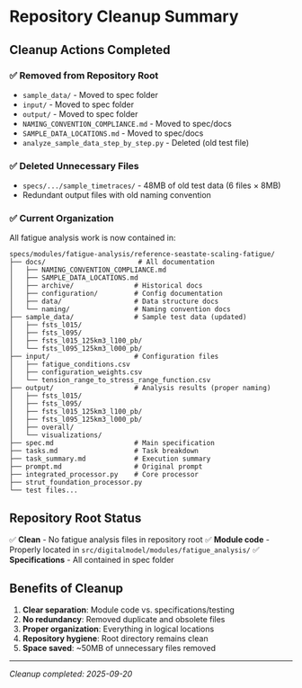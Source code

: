 # Repository Cleanup Summary

## Cleanup Actions Completed

### ✅ Removed from Repository Root
- `sample_data/` - Moved to spec folder
- `input/` - Moved to spec folder  
- `output/` - Moved to spec folder
- `NAMING_CONVENTION_COMPLIANCE.md` - Moved to spec/docs
- `SAMPLE_DATA_LOCATIONS.md` - Moved to spec/docs
- `analyze_sample_data_step_by_step.py` - Deleted (old test file)

### ✅ Deleted Unnecessary Files
- `specs/.../sample_timetraces/` - 48MB of old test data (6 files × 8MB)
- Redundant output files with old naming convention

### ✅ Current Organization

All fatigue analysis work is now contained in:
```
specs/modules/fatigue-analysis/reference-seastate-scaling-fatigue/
├── docs/                       # All documentation
│   ├── NAMING_CONVENTION_COMPLIANCE.md
│   ├── SAMPLE_DATA_LOCATIONS.md
│   ├── archive/               # Historical docs
│   ├── configuration/         # Config documentation
│   ├── data/                  # Data structure docs
│   └── naming/                # Naming convention docs
├── sample_data/               # Sample test data (updated)
│   ├── fsts_l015/
│   ├── fsts_l095/
│   ├── fsts_l015_125km3_l100_pb/
│   └── fsts_l095_125km3_l000_pb/
├── input/                     # Configuration files
│   ├── fatigue_conditions.csv
│   ├── configuration_weights.csv
│   └── tension_range_to_stress_range_function.csv
├── output/                    # Analysis results (proper naming)
│   ├── fsts_l015/
│   ├── fsts_l095/
│   ├── fsts_l015_125km3_l100_pb/
│   ├── fsts_l095_125km3_l000_pb/
│   ├── overall/
│   └── visualizations/
├── spec.md                    # Main specification
├── tasks.md                   # Task breakdown
├── task_summary.md            # Execution summary
├── prompt.md                  # Original prompt
├── integrated_processor.py    # Core processor
├── strut_foundation_processor.py
└── test files...
```

## Repository Root Status

✅ **Clean** - No fatigue analysis files in repository root
✅ **Module code** - Properly located in `src/digitalmodel/modules/fatigue_analysis/`
✅ **Specifications** - All contained in spec folder

## Benefits of Cleanup

1. **Clear separation**: Module code vs. specifications/testing
2. **No redundancy**: Removed duplicate and obsolete files
3. **Proper organization**: Everything in logical locations
4. **Repository hygiene**: Root directory remains clean
5. **Space saved**: ~50MB of unnecessary files removed

---
*Cleanup completed: 2025-09-20*